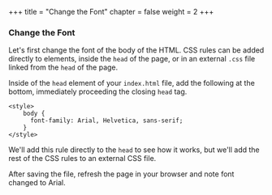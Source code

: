 +++
title = "Change the Font"
chapter = false
weight = 2
+++

### Change the Font

Let's first change the font of the body of the HTML. CSS rules can be added directly to elements, inside the `head` of the page, or in an external `.css` file linked from the `head` of the page.

Inside of the `head` element of your `index.html` file, add the following at the bottom, immediately proceeding the closing `head` tag.

```
<style>
    body {
      font-family: Arial, Helvetica, sans-serif;
    }
</style>
```

We'll add this rule directly to the `head` to see how it works, but we'll add the rest of the CSS rules to an external CSS file.

After saving the file, refresh the page in your browser and note font changed to Arial.
